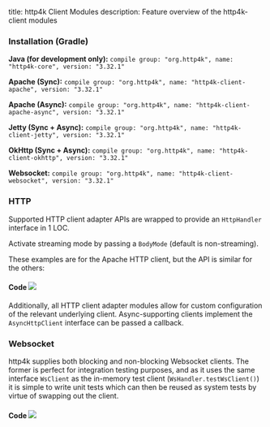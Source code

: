 title: http4k Client Modules
description: Feature overview of the http4k-client modules

### Installation (Gradle)
**Java (for development only):** ```compile group: "org.http4k", name: "http4k-core", version: "3.32.1"```

**Apache (Sync):** ```compile group: "org.http4k", name: "http4k-client-apache", version: "3.32.1"```

**Apache (Async):** ```compile group: "org.http4k", name: "http4k-client-apache-async", version: "3.32.1"```

**Jetty (Sync + Async):** ```compile group: "org.http4k", name: "http4k-client-jetty", version: "3.32.1"```

**OkHttp (Sync + Async):** ```compile group: "org.http4k", name: "http4k-client-okhttp", version: "3.32.1"```

**Websocket:** ```compile group: "org.http4k", name: "http4k-client-websocket", version: "3.32.1"```

### HTTP
Supported HTTP client adapter APIs are wrapped to provide an `HttpHandler` interface in 1 LOC.

Activate streaming mode by passing a `BodyMode` (default is non-streaming).

These examples are for the Apache HTTP client, but the API is similar for the others:

#### Code [<img class="octocat" src="/img/octocat-32.png"/>](https://github.com/http4k/http4k/blob/master/src/docs/guide/modules/clients/example_http.kt)
<script src="https://gist-it.appspot.com/https://github.com/http4k/http4k/blob/master/src/docs/guide/modules/clients/example_http.kt"></script>

Additionally, all HTTP client adapter modules allow for custom configuration of the relevant underlying client. Async-supporting clients implement the `AsyncHttpClient` interface can be passed a callback.

### Websocket
http4k supplies both blocking and non-blocking Websocket clients. The former is perfect for integration testing purposes, and as it uses the same interface `WsClient` as the in-memory test client (`WsHandler.testWsClient()`) it is simple to write unit tests which can then be reused as system tests by virtue of swapping out the client.

#### Code [<img class="octocat" src="/img/octocat-32.png"/>](https://github.com/http4k/http4k/blob/master/src/docs/guide/modules/clients/example_websocket.kt)
<script src="https://gist-it.appspot.com/https://github.com/http4k/http4k/blob/master/src/docs/guide/modules/clients/example_websocket.kt"></script>
